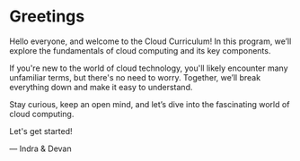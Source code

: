 # Greetings

Hello everyone, and welcome to the Cloud Curriculum! In this program, we’ll explore the fundamentals of cloud computing and its key components.

If you're new to the world of cloud technology, you'll likely encounter many unfamiliar terms, but there's no need to worry. Together, we’ll break everything down and make it easy to understand.

Stay curious, keep an open mind, and let’s dive into the fascinating world of cloud computing.

Let's get started!

— Indra & Devan
